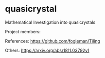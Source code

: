 # quasicrystal
Mathematical Investigation into quasicrystals

Project members:

References:
https://github.com/fogleman/Tiling


Others:
https://arxiv.org/abs/1811.03792v1
